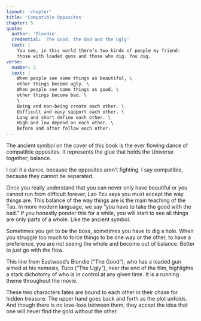 ```yaml
---
layout: 'chapter'
title: 'Compatible Opposites'
chapter: 5
quote:
  author: 'Blondie'
  credential: 'The Good, the Bad and the Ugly'
  text: |
    You see, in this world there’s two kinds of people my friend:
    those with loaded guns and those who dig. You dig.
verse:
  number: 2
  text: |
    When people see some things as beautiful, \
    other things become ugly. \
    When people see some things as good, \
    other things become bad. \
    \
    Being and non-being create each other. \
    Difficult and easy support each other. \
    Long and short define each other. \
    High and low depend on each other. \
    Before and after follow each other.
---
```


The ancient symbol on the cover of this book is the ever flowing dance of
compatible opposites.
It represents the glue that holds the Universe together; balance.

I call it a dance, because the opposites aren’t fighting.
I say compatible, because they cannot be separated.

Once you really understand that you can never only have beautiful
or you cannot run from difficult forever,
Lao Tzu says you must accept the way things are.
This balance of the way things are is the main teaching of the Tao.
In more modern language, we say “you have to take the good with the bad.”
If you honestly ponder this for a while,
you will start to see all things are only parts of a whole.
Like the ancient symbol.

Sometimes you get to be the boss, sometimes you have to dig a hole.
When you struggle too much to force things to be one way or the other,
to have a preference, you are not seeing the whole and become out of balance.
Better to just go with the flow.

This line from Eastwood’s Blondie (“The Good”),
who has a loaded gun aimed at his nemesis, Tuco (“The Ugly”),
near the end of the film, highlights a stark dichotomy of
who is in control at any given time.
It is a running theme throughout the movie.

These two characters fates are bound to each other
in their chase for hidden treasure.
The upper hand goes back and forth as the plot unfolds.
And though there is no love-loss between them,
they accept the idea that one will never find the gold without the other.
